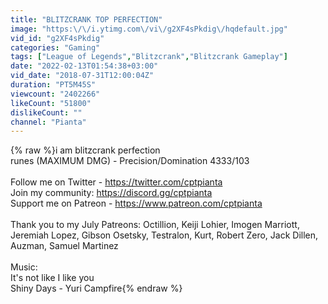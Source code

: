 ```yaml
---
title: "BLITZCRANK TOP PERFECTION"
image: "https:\/\/i.ytimg.com\/vi\/g2XF4sPkdig\/hqdefault.jpg"
vid_id: "g2XF4sPkdig"
categories: "Gaming"
tags: ["League of Legends","Blitzcrank","Blitzcrank Gameplay"]
date: "2022-02-13T01:54:38+03:00"
vid_date: "2018-07-31T12:00:04Z"
duration: "PT5M45S"
viewcount: "2402266"
likeCount: "51800"
dislikeCount: ""
channel: "Pianta"
---
```

{% raw %}i am blitzcrank perfection<br />runes (MAXIMUM DMG) - Precision/Domination 4333/103<br /><br />Follow me on Twitter - <a rel="nofollow" target="blank" href="https://twitter.com/cptpianta">https://twitter.com/cptpianta</a><br />Join my community: <a rel="nofollow" target="blank" href="https://discord.gg/cptpianta">https://discord.gg/cptpianta</a><br />Support me on Patreon - <a rel="nofollow" target="blank" href="https://www.patreon.com/cptpianta">https://www.patreon.com/cptpianta</a><br /><br />Thank you to my July Patreons: Octillion, Keiji Lohier, Imogen Marriott, Jeremiah Lopez, Gibson Osetsky, Testralon, Kurt, Robert Zero, Jack Dillen, Auzman, Samuel Martinez<br /><br />Music:<br />It's not like I like you <br />Shiny Days - Yuri Campfire{% endraw %}
